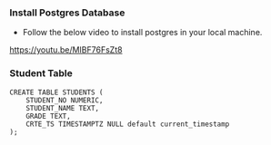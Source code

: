 ### Install Postgres Database

-   Follow the below video to install postgres in your local machine.


https://youtu.be/MIBF76FsZt8



### Student Table

```aidl
CREATE TABLE STUDENTS (
    STUDENT_NO NUMERIC,
    STUDENT_NAME TEXT,
    GRADE TEXT,
    CRTE_TS TIMESTAMPTZ NULL default current_timestamp
);
```


